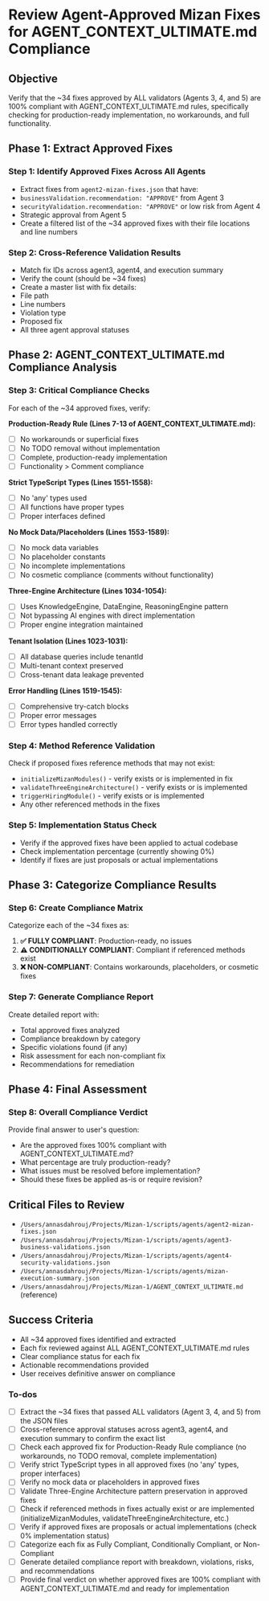 <!-- 4654daf0-2a18-46f4-abd4-1db790e3bd38 00826980-9a5c-41c0-945f-3e934502c5c7 -->
# Review Agent-Approved Mizan Fixes for AGENT_CONTEXT_ULTIMATE.md Compliance

## Objective

Verify that the ~34 fixes approved by ALL validators (Agents 3, 4, and 5) are 100% compliant with AGENT_CONTEXT_ULTIMATE.md rules, specifically checking for production-ready implementation, no workarounds, and full functionality.

## Phase 1: Extract Approved Fixes

### Step 1: Identify Approved Fixes Across All Agents

- Extract fixes from `agent2-mizan-fixes.json` that have:
- `businessValidation.recommendation: "APPROVE"` from Agent 3
- `securityValidation.recommendation: "APPROVE"` or low risk from Agent 4
- Strategic approval from Agent 5
- Create a filtered list of the ~34 approved fixes with their file locations and line numbers

### Step 2: Cross-Reference Validation Results

- Match fix IDs across agent3, agent4, and execution summary
- Verify the count (should be ~34 fixes)
- Create a master list with fix details:
- File path
- Line numbers
- Violation type
- Proposed fix
- All three agent approval statuses

## Phase 2: AGENT_CONTEXT_ULTIMATE.md Compliance Analysis

### Step 3: Critical Compliance Checks

For each of the ~34 approved fixes, verify:

**Production-Ready Rule (Lines 7-13 of AGENT_CONTEXT_ULTIMATE.md):**

- [ ] No workarounds or superficial fixes
- [ ] No TODO removal without implementation
- [ ] Complete, production-ready implementation
- [ ] Functionality > Comment compliance

**Strict TypeScript Types (Lines 1551-1558):**

- [ ] No 'any' types used
- [ ] All functions have proper types
- [ ] Proper interfaces defined

**No Mock Data/Placeholders (Lines 1553-1589):**

- [ ] No mock data variables
- [ ] No placeholder constants
- [ ] No incomplete implementations
- [ ] No cosmetic compliance (comments without functionality)

**Three-Engine Architecture (Lines 1034-1054):**

- [ ] Uses KnowledgeEngine, DataEngine, ReasoningEngine pattern
- [ ] Not bypassing AI engines with direct implementation
- [ ] Proper engine integration maintained

**Tenant Isolation (Lines 1023-1031):**

- [ ] All database queries include tenantId
- [ ] Multi-tenant context preserved
- [ ] Cross-tenant data leakage prevented

**Error Handling (Lines 1519-1545):**

- [ ] Comprehensive try-catch blocks
- [ ] Proper error messages
- [ ] Error types handled correctly

### Step 4: Method Reference Validation

Check if proposed fixes reference methods that may not exist:

- `initializeMizanModules()` - verify exists or is implemented in fix
- `validateThreeEngineArchitecture()` - verify exists or is implemented
- `triggerHiringModule()` - verify exists or is implemented
- Any other referenced methods in the fixes

### Step 5: Implementation Status Check

- Verify if the approved fixes have been applied to actual codebase
- Check implementation percentage (currently showing 0%)
- Identify if fixes are just proposals or actual implementations

## Phase 3: Categorize Compliance Results

### Step 6: Create Compliance Matrix

Categorize each of the ~34 fixes as:

1. **✅ FULLY COMPLIANT**: Production-ready, no issues
2. **⚠️ CONDITIONALLY COMPLIANT**: Compliant if referenced methods exist
3. **❌ NON-COMPLIANT**: Contains workarounds, placeholders, or cosmetic fixes

### Step 7: Generate Compliance Report

Create detailed report with:

- Total approved fixes analyzed
- Compliance breakdown by category
- Specific violations found (if any)
- Risk assessment for each non-compliant fix
- Recommendations for remediation

## Phase 4: Final Assessment

### Step 8: Overall Compliance Verdict

Provide final answer to user's question:

- Are the approved fixes 100% compliant with AGENT_CONTEXT_ULTIMATE.md?
- What percentage are truly production-ready?
- What issues must be resolved before implementation?
- Should these fixes be applied as-is or require revision?

## Critical Files to Review

- `/Users/annasdahrouj/Projects/Mizan-1/scripts/agents/agent2-mizan-fixes.json`
- `/Users/annasdahrouj/Projects/Mizan-1/scripts/agents/agent3-business-validations.json`
- `/Users/annasdahrouj/Projects/Mizan-1/scripts/agents/agent4-security-validations.json`
- `/Users/annasdahrouj/Projects/Mizan-1/scripts/agents/mizan-execution-summary.json`
- `/Users/annasdahrouj/Projects/Mizan-1/AGENT_CONTEXT_ULTIMATE.md` (reference)

## Success Criteria

- All ~34 approved fixes identified and extracted
- Each fix reviewed against ALL AGENT_CONTEXT_ULTIMATE.md rules
- Clear compliance status for each fix
- Actionable recommendations provided
- User receives definitive answer on compliance

### To-dos

- [ ] Extract the ~34 fixes that passed ALL validators (Agent 3, 4, and 5) from the JSON files
- [ ] Cross-reference approval statuses across agent3, agent4, and execution summary to confirm the exact list
- [ ] Check each approved fix for Production-Ready Rule compliance (no workarounds, no TODO removal, complete implementation)
- [ ] Verify strict TypeScript types in all approved fixes (no 'any' types, proper interfaces)
- [ ] Verify no mock data or placeholders in approved fixes
- [ ] Validate Three-Engine Architecture pattern preservation in approved fixes
- [ ] Check if referenced methods in fixes actually exist or are implemented (initializeMizanModules, validateThreeEngineArchitecture, etc.)
- [ ] Verify if approved fixes are proposals or actual implementations (check 0% implementation status)
- [ ] Categorize each fix as Fully Compliant, Conditionally Compliant, or Non-Compliant
- [ ] Generate detailed compliance report with breakdown, violations, risks, and recommendations
- [ ] Provide final verdict on whether approved fixes are 100% compliant with AGENT_CONTEXT_ULTIMATE.md and ready for implementation